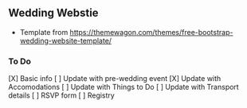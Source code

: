 ## Wedding Webstie

* Template from https://themewagon.com/themes/free-bootstrap-wedding-website-template/

### To Do
[X] Basic info
[ ] Update with pre-wedding event
[X] Update with Accomodations 
[ ] Update with Things to Do 
[ ] Update with Transport details
[ ] RSVP form
[ ] Registry



